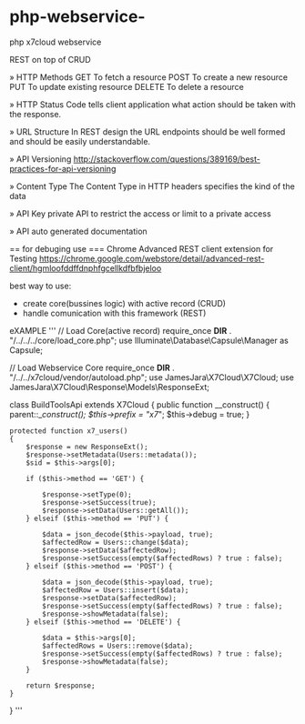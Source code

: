 # php-webservice-
php x7cloud webservice

REST on top of CRUD

» HTTP Methods
GET	To fetch a resource
POST To create a new resource
PUT	To update existing resource
DELETE To delete a resource

» HTTP Status Code
tells client application what action should be taken with the response.

» URL Structure 
In REST design the URL endpoints should be well formed and should be easily understandable.

» API Versioning
http://stackoverflow.com/questions/389169/best-practices-for-api-versioning


» Content Type
The Content Type in HTTP headers specifies the kind of the data 

» API Key
private API to restrict the access or limit to a private access

» API auto generated documentation


== for debuging use ===
 Chrome Advanced REST client extension for Testing
 https://chrome.google.com/webstore/detail/advanced-rest-client/hgmloofddffdnphfgcellkdfbfbjeloo
 
 
best way to use:
- create core(bussines logic) with active record (CRUD)
- handle comunication with this framework (REST)


eXAMPLE
'''
   // Load Core(active record)
   require_once __DIR__ . "/../../../core/load_core.php";
   use Illuminate\Database\Capsule\Manager as Capsule;
   
   // Load Webservice Core
   require_once __DIR__ . "/../../x7cloud/vendor/autoload.php";
   use JamesJara\X7Cloud\X7Cloud;
   use JamesJara\X7Cloud\Response\Models\ResponseExt;
   
   class BuildToolsApi extends X7Cloud
   {
    public function __construct()
    {
        parent::__construct();
        $this->prefix = "x7_";
        $this->debug = true;
    }
    
    protected function x7_users()
    {
        $response = new ResponseExt();
        $response->setMetadata(Users::metadata());
        $sid = $this->args[0];

        if ($this->method == 'GET') {

            $response->setType(0);
            $response->setSuccess(true);
            $response->setData(Users::getAll());
        } elseif ($this->method == 'PUT') {

            $data = json_decode($this->payload, true);
            $affectedRow = Users::change($data);
            $response->setData($affectedRow);
            $response->setSuccess(empty($affectedRows) ? true : false);
        } elseif ($this->method == 'POST') {

            $data = json_decode($this->payload, true);
            $affectedRow = Users::insert($data);
            $response->setData($affectedRow);
            $response->setSuccess(empty($affectedRows) ? true : false);
            $response->showMetadata(false);
        } elseif ($this->method == 'DELETE') {

            $data = $this->args[0];
            $affectedRows = Users::remove($data);
            $response->setSuccess(empty($affectedRows) ? true : false);
            $response->showMetadata(false);
        }

        return $response;
    }
   }
'''
 
